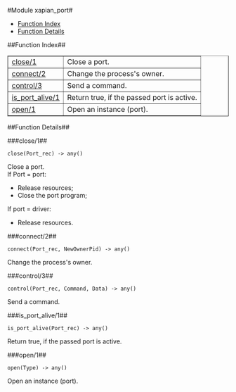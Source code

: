 

#Module xapian_port#
* [Function Index](#index)
* [Function Details](#functions)




<a name="index"></a>

##Function Index##


<table width="100%" border="1" cellspacing="0" cellpadding="2" summary="function index"><tr><td valign="top"><a href="#close-1">close/1</a></td><td>Close a port.</td></tr><tr><td valign="top"><a href="#connect-2">connect/2</a></td><td>Change the process's owner.</td></tr><tr><td valign="top"><a href="#control-3">control/3</a></td><td>Send a command.</td></tr><tr><td valign="top"><a href="#is_port_alive-1">is_port_alive/1</a></td><td>Return true, if the passed port is active.</td></tr><tr><td valign="top"><a href="#open-1">open/1</a></td><td>Open an instance (port).</td></tr></table>


<a name="functions"></a>

##Function Details##

<a name="close-1"></a>

###close/1##




`close(Port_rec) -> any()`





Close a port.  
If Port = port:  
* Release resources;  
* Close the port program;

If port = driver:
* Release resources.<a name="connect-2"></a>

###connect/2##




`connect(Port_rec, NewOwnerPid) -> any()`



Change the process's owner.<a name="control-3"></a>

###control/3##




`control(Port_rec, Command, Data) -> any()`



Send a command.<a name="is_port_alive-1"></a>

###is_port_alive/1##




`is_port_alive(Port_rec) -> any()`



Return true, if the passed port is active.<a name="open-1"></a>

###open/1##




`open(Type) -> any()`



Open an instance (port).